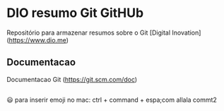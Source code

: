 # DIO  resumo Git GitHUb

Repositório para armazenar resumos sobre o Git
[Digital Inovation] (https://www.dio.me)
## Documentacao

Documentacao Git (https://git.scm.com/doc)

## 
😃 para inserir emoji no mac: ctrl + command + espa;com
allala
commt2
